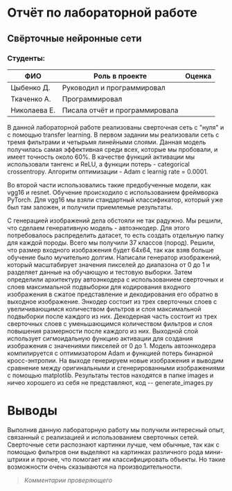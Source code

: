 # Отчёт по лабораторной работе
## Свёрточные нейронные сети

### Студенты: 

| ФИО       | Роль в проекте                     | Оценка       |
|-----------|------------------------------------|--------------|
| Цыбенко Д.  | Руководил и программировал |          |
| Ткаченко А. | Программировал |       |
| Николаева Е.| Писала отчёт и программировала |      |

В данной лабораторной работе реализованы сверточная сеть с "нуля" и с помощью transfer learning.
В первом задании мы реализовали сеть с тремя фильтрами и четырьмя линейными слоями. Данная модель получилась самая эффективная среди всех, которые мы пробовали, и имеет точность около 60%. В качестве функций 
активации мы использовали тангенс и ReLU, а функции потерь - categorical crossentropy. Алгоритм оптимизации - Adam с learnig rate = 0.0001. 

Во второй части использовались такие предобученные модели, как vgg16 и resnet. Обучение происходило с использованием фреймворка PyTorch. Для vgg16 мы взяли стандартный классификатор, который уже был там заложен, и 
получили приемлемые результаты.

С генерацией изображений дела обстояли не так радужно. Мы решили, что сделаем генеративную модель - автоэнкодер. Для этого потребовалось распределить датасет, то есть создать отдельную папку для каждой породы. Всего мы получили 37 классов (пород). Решили, что размер входного изображения будет 64х64, так как взяв больше обучение было мучительно долгим. Написали генератор изображений, который масштабирует значения пикселей до диапазона от 0 до 1 и разделяет данные на обучающую и тестовую выборки.
Затем определили архитектуру автоэнкодера с использованием сверточных и слоев максимальной подвыборки для кодирования входного изображения в сжатое представление и декодирования его обратно в выходное изображение. Энкодер состоит из трех сверточных слоев с увеличивающимся количеством фильтров и слоя максимальной подвыборки после каждого из них. Декодерная часть состоит из трех сверточных слоев с уменьшающимся количеством фильтров и слоя повышения размерности после каждого из них. Выходной слой использует сигмоидальную функцию активации для создания изображения с значениями пикселей от 0 до 1.
Модель автоэнкодера компилируется с оптимизатором Adam и функцией потерь бинарной кросс-энтропии. 
На выходе генерируем новые изображения и выводим сравнение между оригинальными и сгенерированными изображениями с помощью matplotlib.
Результаты тестов находятся в папке images и ничео хорошего из себя не представляют, код -- generate_images.py

# Выводы
Выполнив данную лабораторную работу мы получили интересный опыт, связанный с реализацией и использованием сверточных сетей. Сверточные сети распознают картинки лучше, чем обычные, так как с помощью фильтров они выделяют на картинках различного рода мини-штрихи и прочее, что помогает им классифицировать объекты. Но такие возможности очень сказываются на производительности. 

> *Комментарии проверяющего*


